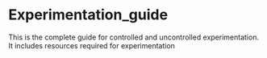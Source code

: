 # Experimentation_guide
This is the complete guide for controlled and uncontrolled experimentation. It includes resources required for experimentation
